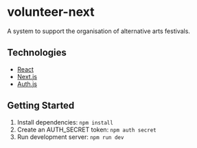 # volunteer-next

A system to support the organisation of alternative arts festivals.

## Technologies

- [React](https://react.dev/)
- [Next.js](https://nextjs.org)
- [Auth.js](https://authjs.dev)

## Getting Started

1. Install dependencies: `npm install`
2. Create an AUTH_SECRET token: `npm auth secret`
3. Run development server: `npm run dev`
